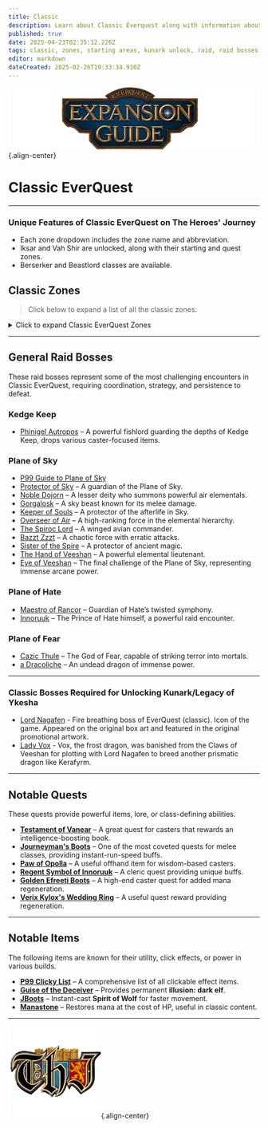 ```yaml
---
title: Classic
description: Learn about Classic Everquest along with information about General Raid Bosses, Starting Areas, and Kunark/Ykesha Unlock.
published: true
date: 2025-04-23T02:35:12.226Z
tags: classic, zones, starting areas, kunark unlock, raid, raid bosses
editor: markdown
dateCreated: 2025-02-26T19:33:34.910Z
---
```


![expansionguidebanner.webp](/expansionguidebanner.webp){.align-center}

# **Classic EverQuest**

---

### **Unique Features of Classic EverQuest on The Heroes' Journey**
- Each zone dropdown includes the zone name and abbreviation.
- Iksar and Vah Shir are unlocked, along with their starting and quest zones.
- Berserker and Beastlord classes are available.

## **Classic Zones**
> Click below to expand a list of all the classic zones.
<details title="Classic Zones">
<summary>Click to expand Classic EverQuest Zones</summary>

- **Ak'Anon** - AK
- **Befallen** - BF
- **Blackburrow** - BB
- **Butcherblock Mountains** - BBM
- **Castle Mistmoore** - MM
- **Cazic-Thule** - CT
- **Clan RunnyEye** - RE
- **Crushbone** - CB
- **Dagnor's Cauldron** - DC
- **East Commonlands** - EC
- **East Freeport** - EFP
- **East Karana** - EK
- **Erud's Crossing** - EC
- **Erudin** - ER
- **Erudin Palace** - EP
- **Estate of Unrest** - UE
- **Everfrost Peaks** - EF
- **Freeport Sewers** - FPS
- **Gorge of King Xorbb** - Beholder
- **Greater Faydark** - GFay
- **Grobb** - GR
- **Halas** - HA
- **High Keep** - HK
- **Highpass Hold** - HP
- **Infected Paw** - IP
- **Innothule Swamp** - IS
- **Kedge Keep** - KK
- **Kerra Isle** - KI
- **Kithicor Forest** - Kith
- **Lake Rathetear** - LR
- **Lavastorm Mountains** - LM
- **Lesser Faydark** - LFay
- **Lower Guk** - LG
- **Misty Thicket** - MT
- **Nagafen's Lair** - Sol B
- **Najena** - Naj
- **Nektulos Forest** - Nek
- **Neriak Commons** - NC
- **Neriak Foreign Quarter** - NFQ
- **Neriak Third Gate** - NTG
- **North Freeport** - NFP
- **North Kaladim** - NK
- **North Karana** - NK
- **North Qeynos** - NQ
- **North Ro** - NR
- **Northern Felwithe** - NF
- **Oasis of Marr** - Oasis
- **Ocean of Tears** - OOT
- **Oggok** - OG
- **Paineel** - PN
- **Permafrost Keep** - PF
- **Plane of Fear** - PoF
- **Plane of Hate** - PoH
- **Plane of Sky** - PoS
- **Qeynos Catacombs** - QC
- **Qeynos Hills** - QH
- **Rivervale** - RV
- **Solusek's Eye** - Sol A
- **South Kaladim** - SK
- **South Karana** - SK
- **South Qeynos** - SQ
- **South Ro** - SR
- **Southern Felwithe** - SF
- **Steamfont Mountains** - SF
- **Surefall Glade** - SFG
- **Temple of Solusek Ro** - Sol B
- **The Arena** - Arena
- **The Feerrott** - Feer
- **The Rathe Mountains** - RM
- **Toxxulia Forest** - Tox
- **Upper Guk** - UG
- **West Commonlands** - WC
- **West Freeport** - WFP
- **West Karana** - WK

</details>

---
## **General Raid Bosses**
These raid bosses represent some of the most challenging encounters in Classic EverQuest, requiring coordination, strategy, and persistence to defeat.

### **Kedge Keep**
- [Phinigel Autropos](https://wiki.project1999.com/Phinigel_Autropos) – A powerful fishlord guarding the depths of Kedge Keep, drops various caster-focused items.

### **Plane of Sky**
- [P99 Guide to Plane of Sky](https://wiki.project1999.com/Plane_of_Sky)  
- [Protector of Sky](https://wiki.project1999.com/Protector_of_Sky) – A guardian of the Plane of Sky.
- [Noble Dojorn](https://wiki.project1999.com/Noble_Dojorn) – A lesser deity who summons powerful air elementals.
- [Gorgalosk](https://wiki.project1999.com/Gorgalosk) – A sky beast known for its melee damage.
- [Keeper of Souls](https://wiki.project1999.com/Keeper_of_Souls) – A protector of the afterlife in Sky.
- [Overseer of Air](https://wiki.project1999.com/Overseer_of_Air) – A high-ranking force in the elemental hierarchy.
- [The Spiroc Lord](https://wiki.project1999.com/The_Spiroc_Lord) – A winged avian commander.
- [Bazzt Zzzt](https://wiki.project1999.com/Bazzt_Zzzt) – A chaotic force with erratic attacks.
- [Sister of the Spire](https://wiki.project1999.com/Sister_of_the_Spire) – A protector of ancient magic.
- [The Hand of Veeshan](https://wiki.project1999.com/The_Hand_of_Veeshan) – A powerful elemental lieutenant.
- [Eye of Veeshan](https://wiki.project1999.com/Eye_of_Veeshan) – The final challenge of the Plane of Sky, representing immense arcane power.

### **Plane of Hate**
- [Maestro of Rancor](https://wiki.project1999.com/Maestro_of_Rancor) – Guardian of Hate’s twisted symphony.
- [Innoruuk](https://wiki.project1999.com/Innoruuk_(God)) – The Prince of Hate himself, a powerful raid encounter.

### **Plane of Fear**
- [Cazic Thule](https://wiki.project1999.com/Cazic_Thule_(God)) – The God of Fear, capable of striking terror into mortals.
- [a Dracoliche](https://wiki.project1999.com/Dracoliche) – An undead dragon of immense power.

---

### **Classic Bosses Required for Unlocking Kunark/Legacy of Ykesha**
- [Lord Nagafen](https://wiki.project1999.com/Lord_Nagafen) - Fire breathing boss of EverQuest (classic). Icon of the game. Appeared on the original box art and featured in the original promotional artwork.
- [Lady Vox](https://wiki.project1999.com/Lady_Vox) - Vox, the frost dragon, was banished from the Claws of Veeshan for plotting with Lord Nagafen to breed another prismatic dragon like Kerafyrm.

---

## **Notable Quests**
These quests provide powerful items, lore, or class-defining abilities.

- **[Testament of Vanear](https://wiki.project1999.com/Testament_of_Vanear_Quest)** – A great quest for casters that rewards an intelligence-boosting book.
- **[Journeyman's Boots](https://wiki.project1999.com/Journeyman%27s_Boots_Quest)** – One of the most coveted quests for melee classes, providing instant-run-speed buffs.
- **[Paw of Opolla](https://wiki.project1999.com/Paw_of_Opolla_Quest)** – A useful offhand item for wisdom-based casters.
- **[Regent Symbol of Innoruuk](https://wiki.project1999.com/Regent_Symbol_of_Innoruuk_Quest)** – A cleric quest providing unique buffs.
- **[Golden Efreeti Boots](https://wiki.project1999.com/Golden_Efreeti_Boots_Quest)** – A high-end caster quest for added mana regeneration.
- **[Verix Kylox's Wedding Ring](https://wiki.project1999.com/Verix_Kylox%27s_Wedding_Ring_Quest)** – A useful quest reward providing regeneration.

---

## **Notable Items**
The following items are known for their utility, click effects, or power in various builds.

- **[P99 Clicky List](https://wiki.project1999.com/Clickies)** – A comprehensive list of all clickable effect items.
- **[Guise of the Deceiver](https://wiki.project1999.com/Guise_of_the_Deceiver)** – Provides permanent **illusion: dark elf**.
- **[JBoots](https://wiki.project1999.com/Journeyman%27s_Boots_Quest)** – Instant-cast **Spirit of Wolf** for faster movement.
- **[Manastone](https://wiki.project1999.com/Manastone)** – Restores mana at the cost of HP, useful in classic content.


---

![pagebreak5.webp](/pagebreak5.webp){.align-center}
